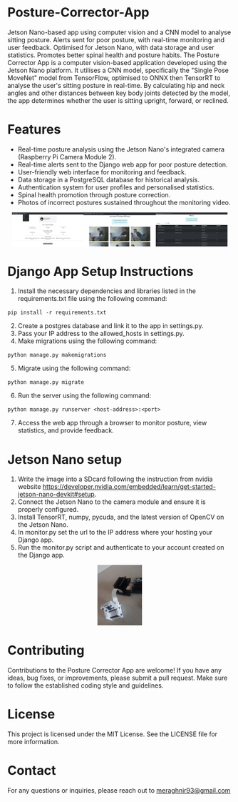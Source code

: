 # Posture-Corrector-App
Jetson Nano-based app using computer vision and a CNN model to analyse sitting posture. Alerts sent for poor posture, with real-time monitoring and user feedback. Optimised for Jetson Nano, with data storage and user statistics. Promotes better spinal health and posture habits.
The Posture Corrector App is a computer vision-based application developed using the Jetson Nano platform. It utilises a CNN model, specifically the "Single Pose MoveNet" model from TensorFlow, optimised to ONNX then TensorRT to analyse the user's sitting posture in real-time. By calculating hip and neck angles and other distances between key body joints detected by the model, the app determines whether the user is sitting upright, forward, or reclined.

# Features
- Real-time posture analysis using the Jetson Nano's integrated camera (Raspberry Pi Camera Module 2).
- Real-time alerts sent to the Django web app for poor posture detection.
- User-friendly web interface for monitoring and feedback.
- Data storage in a PostgreSQL database for historical analysis.
- Authentication system for user profiles and personalised statistics.
- Spinal health promotion through posture correction.
- Photos of incorrect postures sustained throughout the monitoring video.
<div style="display: flex; justify-content: center;">
  <img src="https://github.com/R40835/Posture-Corrector-App/blob/main/assets/dashboard.png?raw=true" style="width: 32%;">
  <img src="https://github.com/R40835/posture-corrector-app/blob/main/assets/detections.PNG?raw=true" style="width: 32%;">
  <img src="https://github.com/R40835/posture-corrector-app/blob/main/assets/history.PNG?raw=true" style="width: 32%;">

</div>
<div style="display: flex; justify-content: center;">
</div>

# Django App Setup Instructions
1. Install the necessary dependencies and libraries listed in the requirements.txt file using the following command:
```
pip install -r requirements.txt
```
2. Create a postgres database and link it to the app in settings.py.
3. Pass your IP address to the allowed_hosts in settings.py.
4. Make migrations using the following command: 
```
python manage.py makemigrations
```
5. Migrate using the following command: 
```
python manage.py migrate
```
6. Run the server using the following command: 
```
python manage.py runserver <host-address>:<port>
```
7. Access the web app through a browser to monitor posture, view statistics, and provide feedback.
  
# Jetson Nano setup
1. Write the image into a SDcard following the instruction from nvidia website https://developer.nvidia.com/embedded/learn/get-started-jetson-nano-devkit#setup.
2. Connect the Jetson Nano to the camera module and ensure it is properly configured.
3. Install TensorRT, numpy, pycuda, and the latest version of OpenCV on the Jetson Nano.
4. In monitor.py set the url to the IP address where your hosting your Django app.
5. Run the monitor.py script and authenticate to your account created on the Django app.

<div style="display: flex; justify-content: center;">
    <img src="https://github.com/R40835/Posture-Corrector-App/blob/main/assets/hardware.jpg?raw=true" style="width: 20%;" />
</div>

# Contributing
Contributions to the Posture Corrector App are welcome! If you have any ideas, bug fixes, or improvements, please submit a pull request. Make sure to follow the established coding style and guidelines.

# License
This project is licensed under the MIT License. See the LICENSE file for more information.

# Contact
For any questions or inquiries, please reach out to meraghnir93@gmail.com

